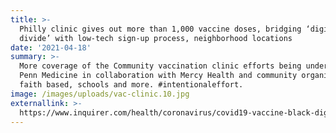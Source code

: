 ```yaml
---
title: >-
  Philly clinic gives out more than 1,000 vaccine doses, bridging ‘digital
  divide’ with low-tech sign-up process, neighborhood locations
date: '2021-04-18'
summary: >-
  More coverage of the Community vaccination clinic efforts being undertaken at
  Penn Medicine in collaboration with Mercy Health and community organizations -
  faith based, schools and more. #intentionaleffort.
image: /images/uploads/vac-clinic.10.jpg
externallink: >-
  https://www.inquirer.com/health/coronavirus/covid19-vaccine-black-digital-divide-philadelphia-penn-20210411.html
---
```


